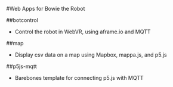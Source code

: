 #Web Apps for Bowie the Robot

##botcontrol
- Control the robot in WebVR, using aframe.io and MQTT

##map
- Display csv data on a map using Mapbox, mappa.js, and p5.js

##p5js-mqtt
- Barebones template for connecting p5.js with MQTT

